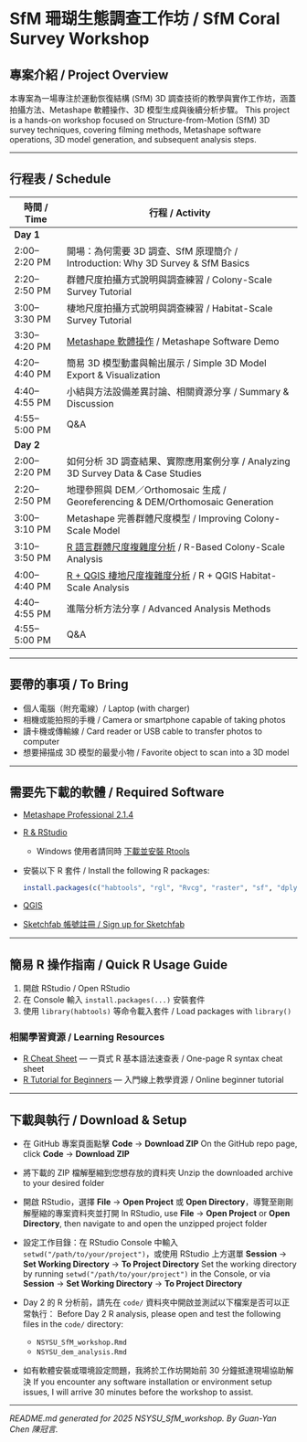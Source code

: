 # SfM 珊瑚生態調查工作坊 / SfM Coral Survey Workshop

## 專案介紹 / Project Overview

本專案為一場專注於運動恢復結構 (SfM) 3D 調查技術的教學與實作工作坊，涵蓋拍攝方法、Metashape 軟體操作、3D 模型生成與後續分析步驟。
This project is a hands-on workshop focused on Structure-from-Motion (SfM) 3D survey techniques, covering filming methods, Metashape software operations, 3D model generation, and subsequent analysis steps.

---

## 行程表 / Schedule

| 時間 / Time    | 行程 / Activity                                                                                          |
| ------------ | ------------------------------------------------------------------------------------------------------ |
| **Day 1**    |                                                                                                        |
| 2:00–2:20 PM | 開場：為何需要 3D 調查、SfM 原理簡介 / Introduction: Why 3D Survey & SfM Basics                 |
| 2:20–2:50 PM | 群體尺度拍攝方式說明與調查練習 / Colony-Scale Survey Tutorial                       |
| 3:00–3:30 PM | 棲地尺度拍攝方式說明與調查練習 / Habitat-Scale Survey Tutorial                         |
| 3:30–4:20 PM | [Metashape 軟體操作](docs/NSYSU-MetashapeSOP-2505.pdf) / Metashape Software Demo                            |
| 4:20–4:40 PM | 簡易 3D 模型動畫與輸出展示 / Simple 3D Model Export & Visualization                     |
| 4:40–4:55 PM | 小結與方法設備差異討論、相關資源分享 / Summary & Discussion                                                              |
| 4:55–5:00 PM | Q\&A                                                                                                   |
| **Day 2**    |                                                                                                        |
| 2:00–2:20 PM | 如何分析 3D 調查結果、實際應用案例分享 / Analyzing 3D Survey Data & Case Studies       |
| 2:20–2:50 PM | 地理參照與 DEM／Orthomosaic 生成 / Georeferencing & DEM/Orthomosaic Generation |
| 3:00–3:10 PM | Metashape 完善群體尺度模型 / Improving Colony-Scale Model                   |
| 3:10–3:50 PM | [R 語言群體尺度複雜度分析](code/NSYSU_SfM_workshop.md) / R-Based Colony-Scale Analysis                     |
| 4:00–4:40 PM | [R + QGIS 棲地尺度複雜度分析](code/NSYSU_dem_analysis.md) / R + QGIS Habitat-Scale Analysis                 |
| 4:40–4:55 PM | 進階分析方法分享 / Advanced Analysis Methods                                                                   |
| 4:55–5:00 PM | Q\&A                                                                                                   |

---

## 要帶的事項 / To Bring

* 個人電腦（附充電線）/ Laptop (with charger)
* 相機或能拍照的手機 / Camera or smartphone capable of taking photos
* 讀卡機或傳輸線 / Card reader or USB cable to transfer photos to computer
* 想要掃描成 3D 模型的最愛小物 / Favorite object to scan into a 3D model

---

## 需要先下載的軟體 / Required Software

* [Metashape Professional 2.1.4](https://www.agisoft.com/downloads/installer/)
* [R & RStudio](https://posit.co/download/rstudio-desktop/)

  * Windows 使用者請同時 [下載並安裝 Rtools](https://cran.r-project.org/bin/windows/Rtools/)
* 安裝以下 R 套件 / Install the following R packages:

  ```r
  install.packages(c("habtools", "rgl", "Rvcg", "raster", "sf", "dplyr", "ggplot2"))
  ```
* [QGIS](https://qgis.org/en/site/forusers/download.html)
* [Sketchfab 帳號註冊 / Sign up for Sketchfab](https://sketchfab.com/signup)

---

## 簡易 R 操作指南 / Quick R Usage Guide

1. 開啟 RStudio / Open RStudio
2. 在 Console 輸入 `install.packages(...)` 安裝套件
3. 使用 `library(habtools)` 等命令載入套件 / Load packages with `library()`

### 相關學習資源 / Learning Resources

* [R Cheat Sheet](https://iqss.github.io/dss-workshops/R/Rintro/base-r-cheat-sheet.pdf) — 一頁式 R 基本語法速查表 / One-page R syntax cheat sheet
* [R Tutorial for Beginners](https://www.w3schools.com/r/default.asp) — 入門線上教學資源 / Online beginner tutorial

---

## 下載與執行 / Download & Setup

* 在 GitHub 專案頁面點擊 **Code** → **Download ZIP**
  On the GitHub repo page, click **Code** → **Download ZIP**

* 將下載的 ZIP 檔解壓縮到您想存放的資料夾
  Unzip the downloaded archive to your desired folder

* 開啟 RStudio，選擇 **File** → **Open Project** 或 **Open Directory**，導覽至剛剛解壓縮的專案資料夾並打開
  In RStudio, use **File** → **Open Project** or **Open Directory**, then navigate to and open the unzipped project folder

* 設定工作目錄：在 RStudio Console 中輸入 `setwd("/path/to/your/project")`，或使用 RStudio 上方選單 **Session** → **Set Working Directory** → **To Project Directory**
  Set the working directory by running `setwd("/path/to/your/project")` in the Console, or via **Session** → **Set Working Directory** → **To Project Directory**

* Day 2 的 R 分析前，請先在 `code/` 資料夾中開啟並測試以下檔案是否可以正常執行：
  Before Day 2 R analysis, please open and test the following files in the `code/` directory:

  * `NSYSU_SfM_workshop.Rmd`
  * `NSYSU_dem_analysis.Rmd`

* 如有軟體安裝或環境設定問題，我將於工作坊開始前 30 分鐘抵達現場協助解決
  If you encounter any software installation or environment setup issues, I will arrive 30 minutes before the workshop to assist.



---


*README.md generated for 2025 NSYSU\_SfM\_workshop. By Guan-Yan Chen 陳冠言.*
